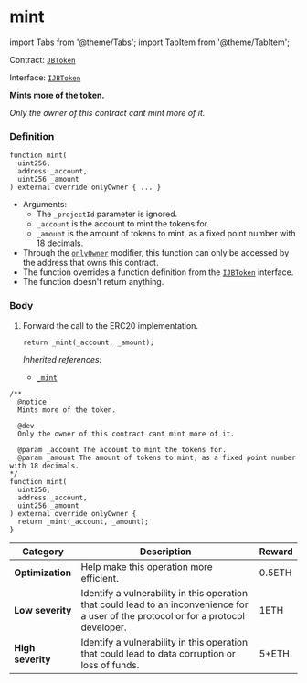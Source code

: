 # mint

import Tabs from '@theme/Tabs';
import TabItem from '@theme/TabItem';

Contract: [`JBToken`](/api/contracts/jbtoken/README.md)​‌

Interface: [`IJBToken`](/api/interfaces/ijbtoken.md)

<Tabs>
<TabItem value="Step by step" label="Step by step">

**Mints more of the token.**

_Only the owner of this contract cant mint more of it._

### Definition

```solidity
function mint(
  uint256,
  address _account,
  uint256 _amount
) external override onlyOwner { ... }
```

* Arguments:
  * The `_projectId` parameter is ignored.
  * `_account` is the account to mint the tokens for.
  * `_amount` is the amount of tokens to mint, as a fixed point number with 18 decimals.
* Through the [`onlyOwner`](https://docs.openzeppelin.com/contracts/4.x/api/access#Ownable-onlyOwner--) modifier, this function can only be accessed by the address that owns this contract.
* The function overrides a function definition from the [`IJBToken`](/api/interfaces/ijbtoken.md) interface.
* The function doesn't return anything.

### Body

1.  Forward the call to the ERC20 implementation.

    ```solidity
    return _mint(_account, _amount);
    ```

    _Inherited references:_

    * [`_mint`](https://docs.openzeppelin.com/contracts/4.x/api/token/erc20#ERC20-_mint-address-uint256-)

</TabItem>

<TabItem value="Code" label="Code">

```solidity
/** 
  @notice
  Mints more of the token.

  @dev
  Only the owner of this contract cant mint more of it.

  @param _account The account to mint the tokens for.
  @param _amount The amount of tokens to mint, as a fixed point number with 18 decimals.
*/
function mint(
  uint256,
  address _account,
  uint256 _amount
) external override onlyOwner {
  return _mint(_account, _amount);
}
```

</TabItem>

<TabItem value="Bug bounty" label="Bug bounty">

| Category          | Description                                                                                                                            | Reward |
| ----------------- | -------------------------------------------------------------------------------------------------------------------------------------- | ------ |
| **Optimization**  | Help make this operation more efficient.                                                                                               | 0.5ETH |
| **Low severity**  | Identify a vulnerability in this operation that could lead to an inconvenience for a user of the protocol or for a protocol developer. | 1ETH   |
| **High severity** | Identify a vulnerability in this operation that could lead to data corruption or loss of funds.                                        | 5+ETH  |

</TabItem>
</Tabs>
